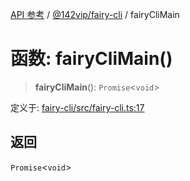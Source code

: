 [API 参考](../wiki/Home) / [@142vip/fairy-cli](../wiki/@142vip.fairy-cli) / fairyCliMain

# 函数: fairyCliMain()

> **fairyCliMain**(): `Promise`\<`void`\>

定义于: [fairy-cli/src/fairy-cli.ts:17](https://github.com/142vip/core-x/blob/567cadf3a9f5104aada595325cfb94d08a88f92f/packages/fairy-cli/src/fairy-cli.ts#L17)

## 返回

`Promise`\<`void`\>
